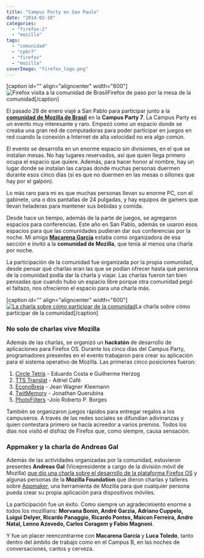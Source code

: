 ```yaml
---
title: "Campus Party en Sao Paulo"
date: "2014-02-10"
categories: 
  - "firefox-2"
  - "mozilla"
tags: 
  - "comunidad"
  - "cpbr7"
  - "firefox"
  - "mozilla"
coverImage: "firefox_logo.png"
---
```


\[caption id="" align="aligncenter" width="600"\]![Firefox visita a la comunidad de Brasil](images/12424767043_d907c995ab_b.jpg)Firefox de paso por la mesa de la comunidad\[/caption\]

El pasado 28 de enero viajé a San Pablo para participar junto a la **[comunidad de Mozilla de Brasil](http://www.mozillabrasil.org.br/ "Sitio web de la comunidad de Brasil")** en la **Campus Party 7**. La Campus Party es un evento muy interesante y raro. Empezó como un espacio donde se creaba una gran red de computadoras para poder participar en juegos en red cuando la conexión a Internet de alta velocidad no era algo común.

El evento se desarrolla en un enorme espacio sin divisiones, en el que se instalan mesas. No hay lugares reservados, así que quien llega primero ocupa el espacio que quiere. Además, para hacer honor al nombre, hay un lugar donde se instalan las carpas donde muchas personas duermen durante esos cinco días (si es que no duermen en las mesas o sillones que hay por el galpón).

Lo más raro para mi es que muchas personas llevan su enorme PC, con el gabinete, una o dos pantallas de 24 pulgadas, y hay equipos de gamers que llevan heladeras para mantener sus bebidas y comida.

Desde hace un tiempo, además de la parte de juegos, se agregaron espacios para conferencias. Este año en San Pablo, además se usaron esos espacios para que las comunidades pudieran dar sus conferencias por la noche. Mi amiga **[Macarena García](https://twitter.com/macagarcia5 "Twitter de Macarena García")** estaba como organizadora de esa sección e invitó a la **comunidad de Mozilla**, que tenía al menos una charla por noche.

La participación de la comunidad fue organizada por la propia comunidad, desde pensar qué charlas eran las que se podían ofrecer hasta qué persona de la comunidad podía dar la charla y viajar. Las charlas fueron tan bien pensadas que cuando hubo un espacio libre porque otra comunidad pegó el faltazo, nos ofrecieron el espacio para una charla más.

\[caption id="" align="aligncenter" width="600"\][![La charla sobre cómo participar de la comunidad](images/12424630845_c7e3ba3c3a_b.jpg)](https://farm8.staticflickr.com/7305/12424630845_c7e3ba3c3a_b.jpg)La charla sobre cómo participar de la comunidad\[/caption\]

### No solo de charlas vive Mozilla

Además de las charlas, se organizó un **hackatón** de desarrollo de aplicaciones para Firefox OS. Durante los cinco días del Campus Party, programadores presentes en el evento trabajaron para crear su aplicación para el sistema operativo de Mozilla. Las primeras cinco posiciones fueron:

1. [Circle Tetris](https://github.com/mozillabrasil/hackathon-cpbr7-circle-tetris "Circle Tetris en Github") - Eduardo Costa e Guilherme Herzog
2. [TTS Translat](https://github.com/mozillabrasil/hackathon-cpbr7-TTS-Translator "TTS Translat en Github") - Adriel Café
3. [EconoBreja](https://github.com/mozillabrasil/hackathon-cpbr7-econobreja "EconoBreja en Github") - Jean Wagner Kleemann
4. [TwitMemory](https://github.com/mozillabrasil/hackathon-cpbr7-twitmemory "Twitmemory en Github") - Jonathan Querubina
5. [PhotoFilters](https://github.com/mozillabrasil/hackathon-cpbr7-Photofilters "Photofilters en Github") -Joío Roberto P. Borges

También se organizaron juegos rápidos para entregar regalos a los campuseros. A través de las redes sociales se difundían adivinanzas y quien contestara primero se hacía acreedor a varios premios. Todos los días nos visitó el disfraz de Firefox que, como siempre, causa sensación.

### Appmaker y la charla de Andreas Gal

Además de las actividades organizadas por la comunidad, estuvieron presentes **Andreas Gal** (Vicepresidente a cargo de la división móvil de Mozilla) [que dio una charla sobre el desarrollo de la plataforma Firefox OS](http://youtu.be/3JE0P5obpvI "Charla de Andreas Gal") y algunas personas de la **Mozilla Foundation** que dieron charlas y talleres sobre [Appmaker](https://appmaker.mozillalabs.com/ "Appmaker, creá tu aplicación móvil sin saber programar"), una herramienta de Mozilla para que cualquier persona pueda crear su propia aplicación para dispositivos móviles.

La participación fue un éxito. Como siempre un agradecimiento enorme a todos los mozillians: **Morvana Bonin, André Garzia, Adriano Cuppelo, Luigui Delyer, Ricardo Panaggio, Ricardo Pontes, Maicon Ferreira, Andre Natal, Lenno Azevedo, Carlos Coragem y Fabio Magnoni**.

Y fue un placer reencontrarme con **Macarena García** y **Luca Toledo**, tanto dentro del ámbito de trabajo como en el Campus B, en las noches de conversaciones, cantos y cerveza.
